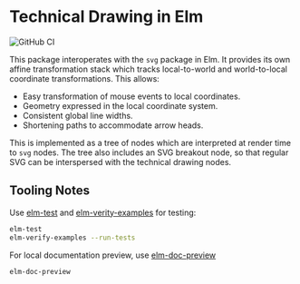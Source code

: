 # Technical Drawing in Elm

![GitHub CI](https://github.com/lancelet/techdraw/actions/workflows/elm.yml/badge.svg)

This package interoperates with the `svg` package in Elm. It provides its own affine
transformation stack which tracks local-to-world and world-to-local coordinate transformations.
This allows:

- Easy transformation of mouse events to local coordinates.
- Geometry expressed in the local coordinate system.
- Consistent global line widths.
- Shortening paths to accommodate arrow heads.

This is implemented as a tree of nodes which are interpreted at render time to `svg` nodes.
The tree also includes an SVG breakout node, so that regular SVG can be interspersed with the
technical drawing nodes.

## Tooling Notes

Use [elm-test](https://package.elm-lang.org/packages/elm-explorations/test/) and
[elm-verity-examples](https://github.com/stoeffel/elm-verify-examples) for testing:

```sh
elm-test
elm-verify-examples --run-tests
```

For local documentation preview, use [elm-doc-preview](https://github.com/dmy/elm-doc-preview)

```sh
elm-doc-preview
```